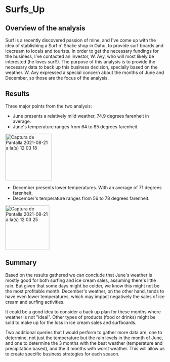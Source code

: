 # Surfs_Up
## Overview of the analysis
Surf is a recently discovered passion of mine, and I've come up with the idea of stablishing a Surf n' Shake shop in Oahu, to provide surf boards and icecream to locals and tourists. In order to get the necessary fundings for the business, I've contacted an investor, W. Avy, who will most likely be interested (he loves surf!). The purpose of this analysis is to provide the necessary data to back up this business decision, specially based on the weather. 
W. Avy expressed a special concern about the months of June and December, so those are the focus of the analysis.

## Results
Three major points from the two analysis:
* June presents a relatively mild weather, 74.9 degrees farenheit in average.
* June's temperature ranges from 64 to 85 degrees farenheit.
<img width="147" alt="Captura de Pantalla 2021-08-21 a la(s) 12 03 18" src="https://user-images.githubusercontent.com/85467925/130329549-b14ed73c-bd05-4d3f-8a78-57e78f7c8bad.png">

* December presents lower temperatures. With an average of 71 degrees farenheit.
* December's temperature ranges from 56 to 78 degrees farenheit.
<img width="139" alt="Captura de Pantalla 2021-08-21 a la(s) 12 03 25" src="https://user-images.githubusercontent.com/85467925/130329558-3cb9686f-277a-4a91-b2e8-03784872b806.png">



## Summary
Based on the results gathered we can conclude that June's weather is mostly good for both surfing and ice cream sales, assuming there's little rain. But given that some days might be colder, we know this might not be the most profitable month.
December's weather, on the other hand, tends to have even lower temperatures, which may impact negatively the sales of ice cream and surfing activities. 

It could be a good idea to consider a back up plan for these months where weather is not "ideal". Other types of products (food or drinks) might be sold to make up for the loss in ice cream sales and surfboards. 

Two additional queries that I would perform to gather more data are, one to determine, not just the temperature but the rain levels in the month of June, and one to determine the 3 months with the best weather (temperature and precipitation based), and the 3 months with worst weather. This will allow us to create specific business strategies for each season. 

